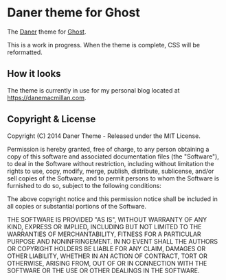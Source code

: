 # Daner theme for Ghost

The [Daner](https://github.com/danemacmillan/daner/) theme for [Ghost](https://github.com/tryghost/ghost/).

This is a work in progress. When the theme is complete, CSS will be reformatted.

## How it looks

The theme is currently in use for my personal blog located at https://danemacmillan.com.

## Copyright & License

Copyright (C) 2014 Daner Theme - Released under the MIT License.

Permission is hereby granted, free of charge, to any person obtaining a copy of this software and associated documentation files (the "Software"), to deal in the Software without restriction, including without limitation the rights to use, copy, modify, merge, publish, distribute, sublicense, and/or sell copies of the Software, and to permit persons to whom the Software is furnished to do so, subject to the following conditions:

The above copyright notice and this permission notice shall be included in all copies or substantial portions of the Software.

THE SOFTWARE IS PROVIDED "AS IS", WITHOUT WARRANTY OF ANY KIND, EXPRESS OR IMPLIED, INCLUDING BUT NOT LIMITED TO THE WARRANTIES OF MERCHANTABILITY, FITNESS FOR A PARTICULAR PURPOSE AND
NONINFRINGEMENT. IN NO EVENT SHALL THE AUTHORS OR COPYRIGHT HOLDERS BE LIABLE FOR ANY CLAIM, DAMAGES OR OTHER LIABILITY, WHETHER IN AN ACTION OF CONTRACT, TORT OR OTHERWISE, ARISING FROM, OUT OF OR IN CONNECTION WITH THE SOFTWARE OR THE USE OR OTHER DEALINGS IN THE SOFTWARE.
